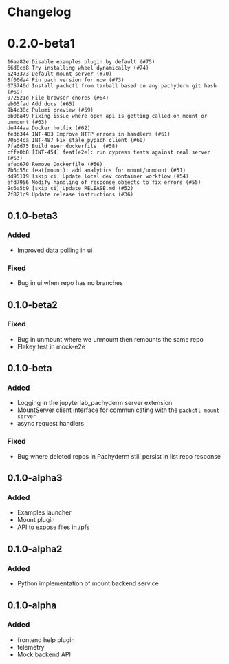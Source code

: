 # Changelog
<!-- <START NEW CHANGELOG ENTRY> -->

# 0.2.0-beta1

```
16aa82e Disable examples plugin by default (#75)
66d8cd8 Try installing wheel dynamically (#74)
6243373 Default mount server (#70)
8f00da4 Pin pach version for now (#73)
075746d Install pachctl from tarball based on any pachyderm git hash (#69)
072521d File browser chores (#64)
eb05fad Add docs (#65)
9b4c38c Pulumi preview (#59)
6b0ba49 Fixing issue where open api is getting called on mount or unmount (#63)
de444aa Docker hotfix (#62)
fe3b344 INT-483 Improve HTTP errors in handlers (#61)
705d4ca INT-487 Fix stale pypach client (#60)
7fa6d75 Build user dockerfile  (#58)
cffa0b8 [INT-454] feat(e2e): run cypress tests against real server (#53)
efed670 Remove Dockerfile (#56)
7b5d55c feat(mount): add analytics for mount/unmount (#51)
dd95119 [skip ci] Update local dev container workflow (#54)
efd7956 Modify handling of response objects to fix errors (#55)
9c6a5b9 [skip ci] Update RELEASE.md (#52)
7f821c9 Update release instructions (#36)
```

## 0.1.0-beta3

### Added
- Improved data polling in ui
### Fixed
- Bug in ui when repo has no branches

<!-- <END NEW CHANGELOG ENTRY> -->
## 0.1.0-beta2

### Fixed
- Bug in unmount where we unmount then remounts the same repo
- Flakey test in mock-e2e

## 0.1.0-beta

### Added
- Logging in the jupyterlab_pachyderm server extension
- MountServer client interface for communicating with the `pachctl mount-server`
- async request handlers

### Fixed
- Bug where deleted repos in Pachyderm still persist in list repo response

## 0.1.0-alpha3

### Added
- Examples launcher
- Mount plugin
- API to expose files in /pfs
## 0.1.0-alpha2

### Added
- Python implementation of mount backend service

## 0.1.0-alpha

### Added
- frontend help plugin
- telemetry
- Mock backend API
